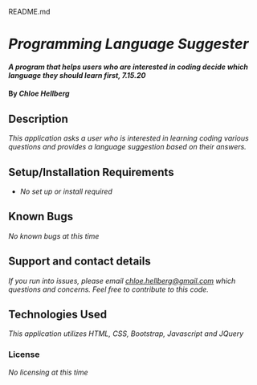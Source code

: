 README.md

# _Programming Language Suggester_

#### _A program that helps users who are interested in coding decide which language they should learn first, 7.15.20_

#### By _**Chloe Hellberg**_

## Description

_This application asks a user who is interested in learning coding various questions and provides a language suggestion based on their answers._

## Setup/Installation Requirements

* _No set up or install required_

## Known Bugs

_No known bugs at this time_

## Support and contact details

_If you run into issues, please email chloe.hellberg@gmail.com which questions and concerns. Feel free to contribute to this code._

## Technologies Used

_This application utilizes HTML, CSS, Bootstrap, Javascript and JQuery_

### License

*No licensing at this time*